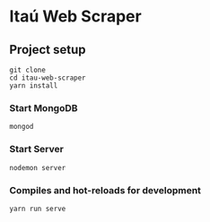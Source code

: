 # Itaú Web Scraper

## Project setup
```
git clone
cd itau-web-scraper
yarn install
```

### Start MongoDB
```
mongod
```

### Start Server
```
nodemon server
```

### Compiles and hot-reloads for development
```
yarn run serve
```